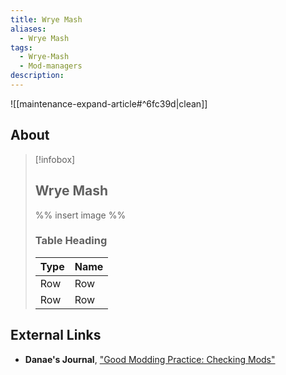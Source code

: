 ```yaml
---
title: Wrye Mash
aliases:
  - Wrye Mash
tags:
  - Wrye-Mash
  - Mod-managers
description:
---
```


![[maintenance-expand-article#^6fc39d|clean]]

## About

> [!infobox]
> 
> ## Wrye Mash
> 
> %% insert image %%
> 
> ### Table Heading
> 
> | Type | Name |
> | --- | --- |
> | Row | Row |
> | Row | Row |



## External Links

- **Danae's Journal**, ["Good Modding Practice: Checking Mods"](https://danaeplays.thenet.sk/good-modding-practice/)